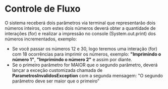 <h1>Controle de Fluxo</h1>
O sistema receberá dois parâmetros via terminal que representarão dois números inteiros, com estes dois números deverá obter a quantidade de interações (for) e realizar a impressão no console (System.out.print) dos números incrementados, exemplo:

<br>

* Se você passar os números 12 e 30, logo teremos uma interação (for) com 18 ocorrências para imprimir os números, exemplo: <strong>"Imprimindo o número 1"</strong>, <strong>"Imprimindo o número 2"</strong> e assim por diante.
* Se o primeiro parâmetro for MAIOR que o segundo parâmetro, deverá lançar a exceção customizada chamada de <strong>ParametrosInvalidosException</strong> com a segunda mensagem: "O segundo parâmetro deve ser maior que o primeiro"